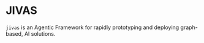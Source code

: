 # JIVAS

`jivas` is an Agentic Framework for rapidly prototyping and deploying graph-based, AI solutions.
